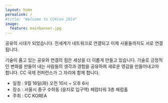 ```yaml
---
layout: home
permalink: /
#title: "Welcome to CCKcon 2014"
image:
  feature: mainbanner.jpg
---
```


공유의 시대가 되었습니다. 
전세계가 네트워크로 연결되고 이제 사물들까지도 서로 연결됩니다. 

기술이 품고 있는 공유와 연결의 힘은 세상을 더 이롭게 만들고 있습니다. 
기술로 긍정적인 변화를 만들어 내는 사람들의 생각과 경험을 공유하여 새로운 영감을 만들어내고자 합니다. 
CC 국제 컨퍼런스가 그 자리에 함께 합니다.

- 일정 : 9월 16일(화) 오전 10시 ~ 오후 6시 
- 장소 : 서울시 중구 수하동 (을지로 입구역) 페럼타워 3층 페럼홀 
- 주최 : CC KOREA
